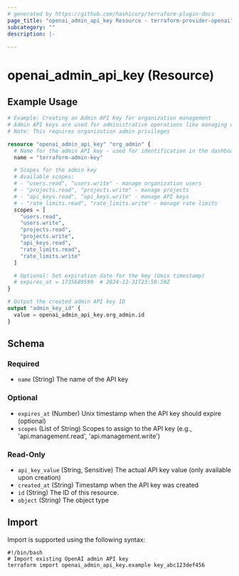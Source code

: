 ```yaml
---
# generated by https://github.com/hashicorp/terraform-plugin-docs
page_title: "openai_admin_api_key Resource - terraform-provider-openai"
subcategory: ""
description: |-
  
---
```


# openai_admin_api_key (Resource)



## Example Usage

```terraform
# Example: Creating an Admin API Key for organization management
# Admin API keys are used for administrative operations like managing users, projects, and rate limits
# Note: This requires organization admin privileges

resource "openai_admin_api_key" "org_admin" {
  # Name for the admin API key - used for identification in the dashboard
  name = "terraform-admin-key"

  # Scopes for the admin key
  # Available scopes: 
  # - "users.read", "users.write" - manage organization users
  # - "projects.read", "projects.write" - manage projects
  # - "api_keys.read", "api_keys.write" - manage API keys
  # - "rate_limits.read", "rate_limits.write" - manage rate limits
  scopes = [
    "users.read",
    "users.write",
    "projects.read",
    "projects.write",
    "api_keys.read",
    "rate_limits.read",
    "rate_limits.write"
  ]

  # Optional: Set expiration date for the key (Unix timestamp)
  # expires_at = 1735689599  # 2024-12-31T23:59:59Z
}

# Output the created admin API key ID
output "admin_key_id" {
  value = openai_admin_api_key.org_admin.id
}
```

<!-- schema generated by tfplugindocs -->
## Schema

### Required

- `name` (String) The name of the API key

### Optional

- `expires_at` (Number) Unix timestamp when the API key should expire (optional)
- `scopes` (List of String) Scopes to assign to the API key (e.g., 'api.management.read', 'api.management.write')

### Read-Only

- `api_key_value` (String, Sensitive) The actual API key value (only available upon creation)
- `created_at` (String) Timestamp when the API key was created
- `id` (String) The ID of this resource.
- `object` (String) The object type

## Import

Import is supported using the following syntax:

```shell
#!/bin/bash
# Import existing OpenAI admin API key
terraform import openai_admin_api_key.example key_abc123def456
```
